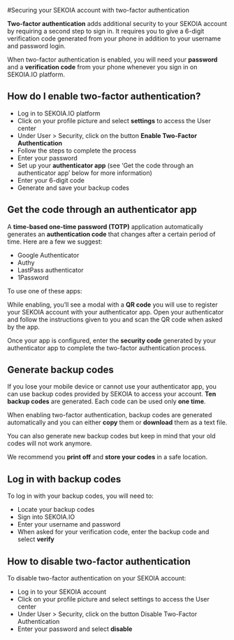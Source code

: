 #Securing your SEKOIA account with two-factor authentication

**Two-factor authentication** adds additional security to your SEKOIA account by requiring a second step to sign in. It requires you to give a 6-digit verification code generated from your phone in addition to your username and password login.

When two-factor authentication is enabled, you will need your **password** and a **verification code** from your phone whenever you sign in on SEKOIA.IO platform.

## How do I enable two-factor authentication?

- Log in to SEKOIA.IO platform
- Click on your profile picture and select **settings** to access the User center
- Under User > Security, click on the button **Enable Two-Factor Authentication**
- Follow the steps to complete the process
- Enter your password
- Set up your **authenticator app** (see ‘Get the code through an authenticator app’ below for more information)
- Enter your 6-digit code
- Generate and save your backup codes

## Get the code through an authenticator app

A **time-based one-time password (TOTP)** application automatically generates an **authentication code** that changes after a certain period of time. Here are a few we suggest:

- Google Authenticator
- Authy
- LastPass authenticator
- 1Password

To use one of these apps:

While enabling, you’ll see a modal with a **QR code** you will use to register your SEKOIA account with your authenticator app. Open your authenticator and follow the instructions given to you and scan the QR code when asked by the app.

Once your app is configured, enter the **security code** generated by your authenticator app to complete the two-factor authentication process.

## Generate backup codes

If you lose your mobile device or cannot use your authenticator app, you can use backup codes provided by SEKOIA to access your account. **Ten backup codes** are generated. Each code can be used only **one time**.

When enabling two-factor authentication, backup codes are generated automatically and you can either **copy** them or **download** them as a text file.

You can also generate new backup codes but keep in mind that your old codes will not work anymore.

We recommend you **print off** and **store your codes** in a safe location.

## Log in with backup codes

To log in with your backup codes, you will need to:

- Locate your backup codes
- Sign into SEKOIA.IO
- Enter your username and password
- When asked for your verification code, enter the backup code and select **verify**

## How to disable two-factor authentication

To disable two-factor authentication on your SEKOIA account:

- Log in to your SEKOIA account
- Click on your profile picture and select settings to access the User center
- Under User > Security, click on the button Disable Two-Factor Authentication
- Enter your password and select **disable**
